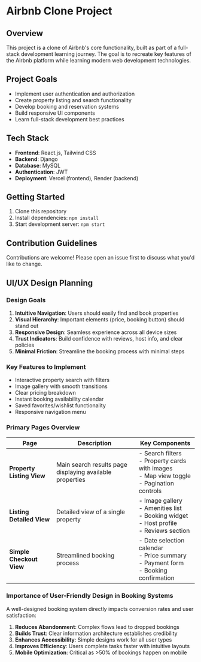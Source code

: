 # Airbnb Clone Project

## Overview
This project is a clone of Airbnb's core functionality, built as part of a full-stack development learning journey. The goal is to recreate key features of the Airbnb platform while learning modern web development technologies.

## Project Goals
- Implement user authentication and authorization
- Create property listing and search functionality
- Develop booking and reservation systems
- Build responsive UI components
- Learn full-stack development best practices

## Tech Stack
- **Frontend**: React.js, Tailwind CSS
- **Backend**: Django
- **Database**: MySQL
- **Authentication**: JWT
- **Deployment**: Vercel (frontend), Render (backend)

## Getting Started
1. Clone this repository
2. Install dependencies: `npm install`
3. Start development server: `npm start`

## Contribution Guidelines
Contributions are welcome! Please open an issue first to discuss what you'd like to change.


## UI/UX Design Planning

### Design Goals
1. **Intuitive Navigation**: Users should easily find and book properties
2. **Visual Hierarchy**: Important elements (price, booking button) should stand out
3. **Responsive Design**: Seamless experience across all device sizes
4. **Trust Indicators**: Build confidence with reviews, host info, and clear policies
5. **Minimal Friction**: Streamline the booking process with minimal steps

### Key Features to Implement
- Interactive property search with filters
- Image gallery with smooth transitions
- Clear pricing breakdown
- Instant booking availability calendar
- Saved favorites/wishlist functionality
- Responsive navigation menu

### Primary Pages Overview

| Page | Description | Key Components |
|------|------------|----------------|
| **Property Listing View** | Main search results page displaying available properties | - Search filters <br> - Property cards with images <br> - Map view toggle <br> - Pagination controls |
| **Listing Detailed View** | Detailed view of a single property | - Image gallery <br> - Amenities list <br> - Booking widget <br> - Host profile <br> - Reviews section |
| **Simple Checkout View** | Streamlined booking process | - Date selection calendar <br> - Price summary <br> - Payment form <br> - Booking confirmation |

### Importance of User-Friendly Design in Booking Systems
A well-designed booking system directly impacts conversion rates and user satisfaction:
1. **Reduces Abandonment**: Complex flows lead to dropped bookings
2. **Builds Trust**: Clear information architecture establishes credibility
3. **Enhances Accessibility**: Simple designs work for all user types
4. **Improves Efficiency**: Users complete tasks faster with intuitive layouts
5. **Mobile Optimization**: Critical as >50% of bookings happen on mobile